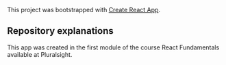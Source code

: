 This project was bootstrapped with [Create React App](https://github.com/facebook/create-react-app).

## Repository explanations

This app was created in the first module of the course React Fundamentals available at Pluralsight.